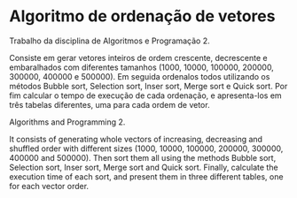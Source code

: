 # Algoritmo de ordenação de vetores
Trabalho da disciplina de Algoritmos e Programação 2.

Consiste em gerar vetores inteiros de ordem crescente, decrescente e embaralhados com diferentes tamanhos (1000, 10000, 100000, 200000, 300000, 400000 e 500000). Em seguida ordenalos todos utilizando os métodos Bubble sort, Selection sort, Inser sort, Merge sort e Quick sort. Por fim calcular o tempo de execução de cada ordenação, e apresenta-los em três tabelas diferentes, uma para cada ordem de vetor.


Algorithms and Programming 2.

It consists of generating whole vectors of increasing, decreasing and shuffled order with different sizes (1000, 10000, 100000, 200000, 300000, 400000 and 500000). Then sort them all using the methods Bubble sort, Selection sort, Inser sort, Merge sort and Quick sort. Finally, calculate the execution time of each sort, and present them in three different tables, one for each vector order.
